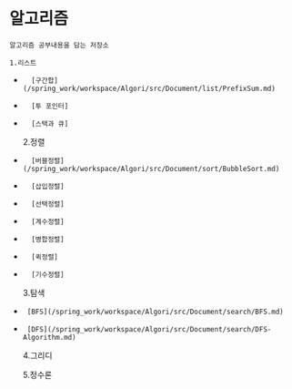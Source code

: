 # 알고리즘 

	알고리즘 공부내용을 담는 저장소
	
	1.리스트
-		[구간합](/spring_work/workspace/Algori/src/Document/list/PrefixSum.md)
-		[투 포인터]
-		[스택과 큐]
		
	2.정렬
-		[버블정렬](/spring_work/workspace/Algori/src/Document/sort/BubbleSort.md)
-		[삽입정렬]
-		[선택정렬]
-		[계수정렬]
-		[병합정렬]
-		[퀵정렬]
-		[기수정렬]
		
	3.탐색
-      [BFS](/spring_work/workspace/Algori/src/Document/search/BFS.md)			
-	   [DFS](/spring_work/workspace/Algori/src/Document/search/DFS-Algorithm.md)
	
	4.그리디
	
	5.정수론	